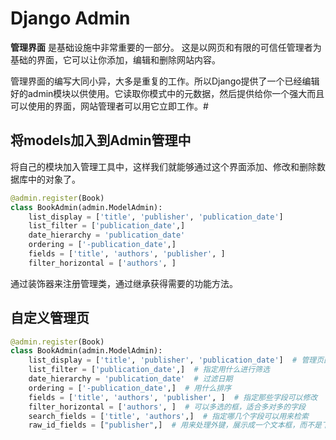 # Django Admin

**管理界面** 是基础设施中非常重要的一部分。 这是以网页和有限的可信任管理者为基础的界面，它可以让你添加，编辑和删除网站内容。 

管理界面的编写大同小异，大多是重复的工作。所以Django提供了一个已经编辑好的admin模块以供使用。它读取你模式中的元数据，然后提供给你一个强大而且可以使用的界面，网站管理者可以用它立即工作。# 

## 将models加入到Admin管理中

将自己的模块加入管理工具中，这样我们就能够通过这个界面添加、修改和删除数据库中的对象了。

```python
@admin.register(Book)  
class BookAdmin(admin.ModelAdmin):
    list_display = ['title', 'publisher', 'publication_date']
    list_filter = ['publication_date',]
    date_hierarchy = 'publication_date'
    ordering = ['-publication_date',]
    fields = ['title', 'authors', 'publisher', ]
    filter_horizontal = ['authors', ]
```

通过装饰器来注册管理类，通过继承获得需要的功能方法。



## 自定义管理页

```python
@admin.register(Book)  
class BookAdmin(admin.ModelAdmin):
    list_display = ['title', 'publisher', 'publication_date']  # 管理页面要战术的字段
    list_filter = ['publication_date',]  # 指定用什么进行筛选
    date_hierarchy = 'publication_date'  # 过滤日期
    ordering = ['-publication_date',]  # 用什么排序
    fields = ['title', 'authors', 'publisher', ]  # 指定那些字段可以修改
    filter_horizontal = ['authors', ]  # 可以多选的框，适合多对多的字段
    search_fields = ['title', 'authors',]  # 指定哪几个字段可以用来检索
    raw_id_fields = ["publisher",]  # 用来处理外键，展示成一个文本框，而不是下拉框
```

